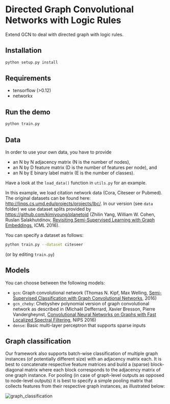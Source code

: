 # Directed Graph Convolutional Networks with Logic Rules
Extend GCN to deal with directed graph with logic rules.

## Installation

```bash
python setup.py install
```

## Requirements
* tensorflow (>0.12)
* networkx

## Run the demo

```bash
python train.py
```

## Data

In order to use your own data, you have to provide 
* an N by N adjacency matrix (N is the number of nodes), 
* an N by D feature matrix (D is the number of features per node), and
* an N by E binary label matrix (E is the number of classes).

Have a look at the `load_data()` function in `utils.py` for an example.

In this example, we load citation network data (Cora, Citeseer or Pubmed). The original datasets can be found here: http://linqs.cs.umd.edu/projects/projects/lbc/. In our version (see `data` folder) we use dataset splits provided by https://github.com/kimiyoung/planetoid (Zhilin Yang, William W. Cohen, Ruslan Salakhutdinov, [Revisiting Semi-Supervised Learning with Graph Embeddings](https://arxiv.org/abs/1603.08861), ICML 2016). 

You can specify a dataset as follows:

```bash
python train.py --dataset citeseer
```

(or by editing `train.py`)

## Models

You can choose between the following models: 
* `gcn`: Graph convolutional network (Thomas N. Kipf, Max Welling, [Semi-Supervised Classification with Graph Convolutional Networks](http://arxiv.org/abs/1609.02907), 2016)
* `gcn_cheby`: Chebyshev polynomial version of graph convolutional network as described in (Michaël Defferrard, Xavier Bresson, Pierre Vandergheynst, [Convolutional Neural Networks on Graphs with Fast Localized Spectral Filtering](https://arxiv.org/abs/1606.09375), NIPS 2016)
* `dense`: Basic multi-layer perceptron that supports sparse inputs

## Graph classification

Our framework also supports batch-wise classification of multiple graph instances (of potentially different size) with an adjacency matrix each. It is best to concatenate respective feature matrices and build a (sparse) block-diagonal matrix where each block corresponds to the adjacency matrix of one graph instance. For pooling (in case of graph-level outputs as opposed to node-level outputs) it is best to specify a simple pooling matrix that collects features from their respective graph instances, as illustrated below:

![graph_classification](https://user-images.githubusercontent.com/7347296/34198790-eb5bec96-e56b-11e7-90d5-157800e042de.png)


